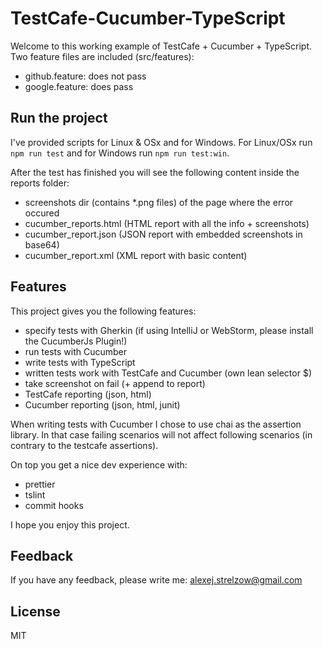# TestCafe-Cucumber-TypeScript

Welcome to this working example of TestCafe + Cucumber + TypeScript.
Two feature files are included (src/features):
 - github.feature: does not pass
 - google.feature: does pass
 
## Run the project

I've provided scripts for Linux & OSx and for Windows.
For Linux/OSx run `npm run test` and for Windows run `npm run test:win`.

After the test has finished you will see the following content inside the reports folder:
- screenshots dir (contains *.png files) of the page where the error occured
- cucumber_reports.html (HTML report with all the info + screenshots)
- cucumber_report.json (JSON report with embedded screenshots in base64)
- cucumber_report.xml (XML report with basic content)

## Features

This project gives you the following features:
- specify tests with Gherkin (if using IntelliJ or WebStorm, please install the CucumberJs Plugin!)
- run tests with Cucumber
- write tests with TypeScript
- written tests work with TestCafe and Cucumber (own lean selector $)
- take screenshot on fail (+ append to report)
- TestCafe reporting (json, html)
- Cucumber reporting (json, html, junit)

When writing tests with Cucumber I chose to use chai as the assertion library.
In that case failing scenarios will not affect following scenarios (in contrary to the testcafe assertions).

On top you get a nice dev experience with:
- prettier
- tslint
- commit hooks

I hope you enjoy this project.

## Feedback

If you have any feedback, please write me: alexej.strelzow@gmail.com

## License

MIT
